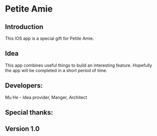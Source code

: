 # Petite Amie  
## Introduction
This IOS app is a special gift for Petite Amie. 

## Idea
This app combines useful things to build an interesting feature. Hopefully the app will be completed in a short period of time.

## Developers:
Mu He - Idea provider, Manger, Architect 

## Special thanks:

## Version 1.0

